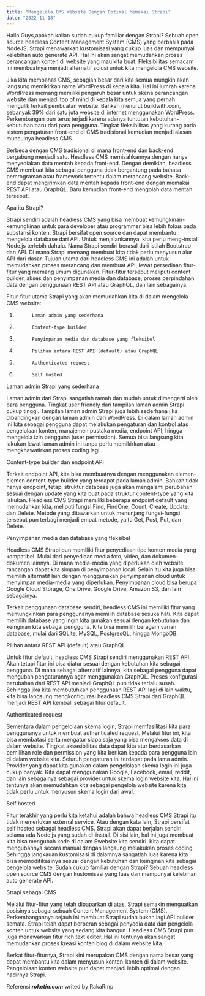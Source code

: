 ```yaml
---
title: "Mengelola CMS Website Dengan Optimal Memakai Strapi"
date: "2022-11-18"
---
```


Hallo Guys,apakah kalian sudah cukup familiar dengan Strapi? Sebuah open source headless Content Management System (CMS) yang berbasis pada NodeJS. Strapi menawarkan kustomisasi yang cukup luas dan mempunyai kelebihan auto generate API. Hal ini akan sangat memudahkan proses perancangan konten di website yang mau kita buat. Fleksibilitas semacam ini membuatnya menjadi alternatif solusi untuk kita mengelola CMS website.

Jika kita membahas CMS, sebagian besar dari kita semua mungkin akan langsung memikirkan nama WordPress di kepala kita. Hal ini lumrah karena WordPress memang memiliki pengaruh besar untuk skena perancangan website dan menjadi top of mind di kepala kita semua yang pernah mengulik terkait pembuatan website. Bahkan menurut buildwith.com, sebanyak 39% dari satu juta website di internet menggunakan WordPress. Perkembangan pun terus terjadi karena adanya tuntutan kebutuhan-kebutuhan baru dari para pengguna. Tingkat fleksibilitas yang kurang pada sistem pengaturan front-end di CMS tradisional kemudian menjadi alasan munculnya headless CMS.

Berbeda dengan CMS tradisional di mana front-end dan back-end bergabung menjadi satu. Headless CMS memisahkannya dengan hanya menyediakan data mentah kepada front-end. Dengan demikian, headless CMS membuat kita sebagai pengguna tidak bergantung pada bahasa pemrograman atau framework tertentu dalam merancang website. Back-end dapat mengirimkan data mentah kepada front-end dengan memakai REST API atau GraphQL. Baru kemudian front-end mengolah data mentah tersebut.

Apa itu Strapi?

Strapi sendiri adalah headless CMS yang bisa membuat kemungkinan-kemungkinan untuk para developer atau programmer bisa lebih fokus pada substansi konten. Strapi bersifat open source dan dapat membantu mengelola database dari API. Untuk menjalankannya, kita perlu meng-install Node.js terlebih dahulu. Nama Strapi sendiri berasal dari istilah Bootstrap dan API. Di mana Strapi memang membuat kita tidak perlu menyusun alur API dari dasar. Tujuan utama dari headless CMS ini adalah untuk memudahkan proses merancang dan membuat API, lewat persediaan fitur-fitur yang memang umum digunakan. Fitur-fitur tersebut meliputi content builder, akses dan penyimpanan media dan database, proses perpindahan data dengan penggunaan REST API atau GraphQL, dan lain sebagainya.

Fitur-fitur utama Strapi yang akan memudahkan kita di dalam mengelola CMS website:

1.           Laman admin yang sederhana

2.           Content-type builder

3.           Penyimpanan media dan database yang fleksibel

4.           Pilihan antara REST API (default) atau GraphQL

5.           Authenticated request

6.           Self hosted

Laman admin Strapi yang sederhana

Laman admin dari Strapi sangatlah ramah dan mudah untuk dimengerti oleh para pengguna. Tingkat user friendly dari tampilan laman admin Strapi cukup tinggi. Tampilan laman admin Strapi juga lebih sederhana jika dibandingkan dengan laman admin dari WordPress. Di dalam laman admin ini kita sebagai pengguna dapat melakukan pengaturan dan kontrol atas pengelolaan konten, manajemen pustaka media, endpoint API, hingga mengelola izin pengguna (user permission). Semua bisa langsung kita lakukan lewat laman admin ini tanpa perlu memikirkan atau mengkhawatirkan proses coding lagi.

Content-type builder dan endpoint API

Terkait endpoint API, kita bisa membuatnya dengan menggunakan elemen-elemen content-type builder yang terdapat pada laman admin. Bahkan tidak hanya endpoint, tetapi struktur database juga akan mengalami perubahan sesuai dengan update yang kita buat pada struktur content-type yang kita lakukan. Headless CMS Strapi memiliki beberapa endpoint default yang memudahkan kita, meliputi fungsi Find, FindOne, Count, Create, Update, dan Delete. Metode yang ditawarkan untuk menunjang fungsi-fungsi tersebut pun terbagi menjadi empat metode, yaitu Get, Post, Put, dan Delete.

Penyimpanan media dan database yang fleksibel

Headless CMS Strapi pun memiliki fitur penyediaan tipe konten media yang kompatibel. Mulai dari penyediaan media foto, video, dan dokumen-dokumen lainnya. Di mana media-media yang diperlukan oleh website rancangan dapat kita simpan di penyimpanan local. Selain itu kita juga bisa memilih alternatif lain dengan menggunakan penyimpanan cloud untuk menyimpan media-media yang diperlukan. Penyimpanan cloud bisa berupa Google Cloud Storage, One Drive, Google Drive, Amazon S3, dan lain sebagainya.

Terkait penggunaan database sendiri, headless CMS ini memiliki fitur yang memungkinkan para penggunanya memilih database sesuka hati. Kita dapat memilih database yang ingin kita gunakan sesuai dengan kebutuhan dan keinginan kita sebagai pengguna. Kita bisa memilih beragam varian database, mulai dari SQLite, MySQL, PostgresQL, hingga MongoDB.

Pilihan antara REST API (default) atau GraphQL

Untuk fitur default, headless CMS Strapi sendiri menggunakan REST API. Akan tetapi fitur ini bisa diatur sesuai dengan kebutuhan kita sebagai pengguna. Di mana sebagai alternatif lainnya, kita sebagai pengguna dapat mengubah pengaturannya agar menggunakan GraphQL. Proses konfigurasi perubahan dari REST API menjadi GraphQL pun tidak terlalu susah. Sehingga jika kita membutuhkan penggunaan REST API lagi di lain waktu, kita bisa langsung mengkonfigurasi headless CMS Strapi dari GraphQL menjadi REST API kembali sebagai fitur default.

Authenticated request

Sementara dalam pengelolaan skema login, Strapi memfasilitasi kita para penggunanya untuk membuat authenticated request. Melalui fitur ini, kita bisa membatasi serta mengatur siapa saja yang bisa mengakses data di dalam website. Tingkat aksesibilitas data dapat kita atur berdasarkan pemilihan role dan permission yang kita berikan kepada para pengguna lain di dalam website kita. Seluruh pengaturan ini terdapat pada lama admin. Provider yang dapat kita gunakan dalam pengelolaan skema login ini juga cukup banyak. Kita dapat menggunakan Google, Facebook, email, reddit, dan lain sebagainya sebagai provider untuk skema login website kita. Hal ini tentunya akan memudahkan kita sebagai pengelola website karena kita tidak perlu untuk menyusun skema login dari awal.

Self hosted

Fitur terakhir yang perlu kita ketahui adalah bahwa headless CMS Strapi itu tidak memerlukan external service. Atau dengan kata lain, Strapi bersifat self hosted sebagai headless CMS. Strapi akan dapat berjalan sendiri selama ada Node.js yang sudah di-install. Di sisi lain, hal ini juga membuat kita bisa mengubah kode di dalam Swebsite kita sendiri. Kita dapat mengubahnya secara manual dengan langsung melakukan proses coding. Sehingga jangkauan kustomisasi di dalamnya sangatlah luas karena kita bisa memodifikasinya sesuai dengan kebutuhan dan keinginan kita sebagai pengelola website.
Sudah cukup familiar dengan Strapi? Sebuah headless open source CMS dengan kustomisasi yang luas dan mempunyai kelebihan auto generate API.

Strapi sebagai CMS

Melalui fitur-fitur yang telah dipaparkan di atas, Strapi semakin menguatkan posisinya sebagai sebuah Content Management System (CMS). Perkembangannya sejauh ini membuat Strapi sudah bukan lagi API builder semata. Strapi telah dapat berperan sebagai penyedia data dan pengelola konten untuk website yang sedang kita bangun. Headless CMS Strapi pun juga menawarkan fitur rich text editor. Hal ini tentunya akan sangat memudahkan proses kreasi konten blog di dalam website kita.

Berkat fitur-fiturnya, Strapi kini merupakan CMS dengan nama besar yang dapat membantu kita dalam menyusun konten-konten di dalam website. Pengelolaan konten website pun dapat menjadi lebih optimal dengan hadirnya Strapi.

Referensi **_roketin.com_** writed by RakaRmp
